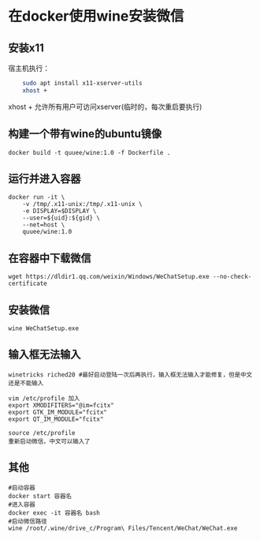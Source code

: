 # 在docker使用wine安装微信

## 安装x11
宿主机执行：
```sh
	sudo apt install x11-xserver-utils
	xhost + 
```
xhost + 允许所有用户可访问xserver(临时的，每次重启要执行)

## 构建一个带有wine的ubuntu镜像
	docker build -t quuee/wine:1.0 -f Dockerfile . 

## 运行并进入容器
	docker run -it \
		-v /tmp/.x11-unix:/tmp/.x11-unix \
		-e DISPLAY=$DISPLAY \
		--user=${uid}:${gid} \
		--net=host \
		quuee/wine:1.0

## 在容器中下载微信
	wget https://dldir1.qq.com/weixin/Windows/WeChatSetup.exe --no-check-certificate

## 安装微信
	wine WeChatSetup.exe 

## 输入框无法输入
	winetricks riched20 #最好启动登陆一次后再执行，输入框无法输入才能修复，但是中文还是不能输入

	vim /etc/profile 加入 
	export XMODIFITERS="@im=fcitx"
	export GTK_IM_MODULE="fcitx"
	export QT_IM_MODULE="fcitx"

	source /etc/profile
	重新启动微信，中文可以输入了

## 其他
	#启动容器
	docker start 容器名
	#进入容器
	docker exec -it 容器名 bash 
	#启动微信路径
	wine /root/.wine/drive_c/Program\ Files/Tencent/WeChat/WeChat.exe


